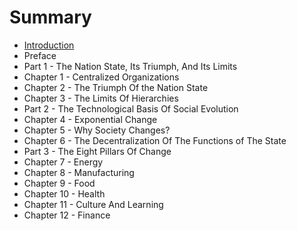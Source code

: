 # Summary

* [Introduction](introduction.md)
* Preface
* Part 1 - The Nation State, Its Triumph, And Its Limits
* Chapter 1 - Centralized Organizations
* Chapter 2 - The Triumph Of the Nation State
* Chapter 3 - The Limits Of Hierarchies
* Part 2 - The Technological Basis Of Social Evolution
* Chapter 4 - Exponential Change
* Chapter 5 - Why Society Changes?
* Chapter 6 - The Decentralization Of The Functions of The State
* Part 3 - The Eight Pillars Of Change
* Chapter 7 - Energy
* Chapter 8 - Manufacturing
* Chapter 9 - Food
* Chapter 10 - Health
* Chapter 11 - Culture And Learning
* Chapter 12 - Finance

